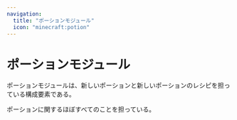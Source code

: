 ```yaml
---
navigation:
  title: "ポーションモジュール"
  icon: "minecraft:potion"
---
```


# ポーションモジュール

ポーションモジュールは、新しいポーションと新しいポーションのレシピを担っている構成要素である。

ポーションに関するほぼすべてのことを担っている。

<SubPages />